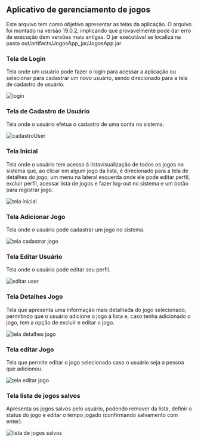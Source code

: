 ## Aplicativo de gerenciamento de jogos
Este arquivo tem como objetivo apresentar as telas da aplicação. O arquivo foi montado na versão 19.0.2, implicando que provavelmente pode dar erro de execução dem versões mais antigas. 
O jar executável se localiza na pasta out/artifacts/JogosApp_jar/JogosApp.jar

### Tela de Login
Tela onde um usuário pode fazer o login para acessar a aplicação ou selecionar para cadastrar um novo usuário, sendo direcionado para a tela de cadastro de usuário.

![login](https://github.com/user-attachments/assets/e5a2d6c6-1e53-453f-9e3f-244831b54a83)

### Tela de Cadastro de Usuário
Tela onde o usuário efetua o cadastro de uma conta no sistema.

![cadastroUser](https://github.com/user-attachments/assets/4c23c8eb-fe1c-4dae-9aed-efbb59301759)

### Tela Inicial
Tela onde o usuário tem acesso à listavisualização de todos os jogos no sistema que, ao clicar em algum jogo da lista, é direcionado para a tela de detalhes do jogo; um menu na lateral esquerda onde ele pode editar perfil, excluir perfil, acessar lista de jogos e fazer log-out no sistema e um botão para registrar jogo.

![tela inicial](https://github.com/user-attachments/assets/fd16dc31-9958-4e58-9799-c7d5998db7e1)

### Tela Adicionar Jogo
Tela onde o usuário pode cadastrar um jogo no sistema.

![tela cadastrar jogo](https://github.com/user-attachments/assets/873e5d7f-5876-4460-a271-2a49c675cb9b)

### Tela Editar Usuário
Tela onde o usuário pode editar seu perfil.

![editar user](https://github.com/user-attachments/assets/44deae6f-ea96-406f-8659-4a042a18e88c)

### Tela Detalhes Jogo
Tela que apresenta uma informação mais detalhada do jogo selecionado, permitindo que o usuário adicione o jogo à lista e, caso tenha adicionado o jogo, tem a opção de excluir e editar o jogo.

![tela detalhes jogo](https://github.com/user-attachments/assets/4c4f0614-c80f-4e6c-a271-03d081bcbf04)

### Tela editar Jogo
Tela que permite editar o jogo selecionado caso o usuário seja a pessoa que adicionou.

![tela editar jogo](https://github.com/user-attachments/assets/74e09b38-54b2-4c03-835f-6a1b8fdd1540)

### Tela lista de jogos salvos
Apresenta os jogos salvos pelo usuário, podendo remover da lista, definir o status do jogo e editar o tempo jogado (confirmando salvamento com enter).

![lista de jogos salvos](https://github.com/user-attachments/assets/4d9e11ca-9842-4304-8aa8-faadd7d68470)
